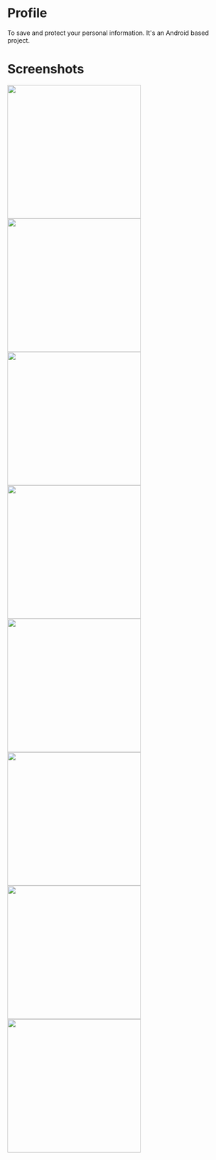 # Profile
To save and protect your personal information. It's an Android based project.

# Screenshots

<img src="Screenshots/1.png" width=300 >
<img src="Screenshots/2.png" width=300 >
<img src="Screenshots/3.png" width=300 >
<img src="Screenshots/4.png" width=300 >
<img src="Screenshots/5.png" width=300 >
<img src="Screenshots/6.png" width=300 >
<img src="Screenshots/7.png" width=300 >
<img src="Screenshots/8.png" width=300 >

